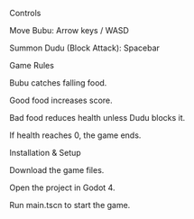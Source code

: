 Controls

Move Bubu: Arrow keys / WASD

Summon Dudu (Block Attack): Spacebar

Game Rules

Bubu catches falling food.

Good food increases score.

Bad food reduces health unless Dudu blocks it.

If health reaches 0, the game ends.

Installation & Setup

Download the game files.

Open the project in Godot 4.

Run main.tscn to start the game.
